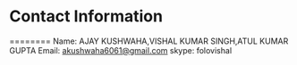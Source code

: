 # Contact Information
========
Name: AJAY KUSHWAHA,VISHAL KUMAR SINGH,ATUL KUMAR GUPTA
Email: akushwaha6061@gmail.com
skype: folovishal